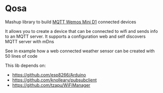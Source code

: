 # Qosa
Mashup library to build [MQTT Wemos Mini D1](https://wiki.wemos.cc/products:d1:d1_mini) connected devices

It allows you to create a device that can be connected to wifi and sends info to an MQTT server.
It supports a configuration web and self discovers MQTT server with mDns

See in example how a web connected weather sensor can be created with 50 lines of code

This lib depends on:

* https://github.com/esp8266/Arduino
* https://github.com/knolleary/pubsubclient
* https://github.com/tzapu/WiFiManager

